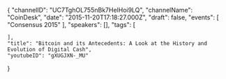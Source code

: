 {
    "channelID": "UC7TghOL755nBk7HelHoi9LQ",
    "channelName": "CoinDesk",
    "date": "2015-11-20T17:18:27.000Z",
    "draft": false,
    "events": [
        "Consensus 2015"
    ],
    "speakers": [],
    "tags": [

    ],
    "title": "Bitcoin and its Antecedents: A Look at the History and Evolution of Digital Cash",
    "youtubeID": "gXUGJXN-_MU"
}
